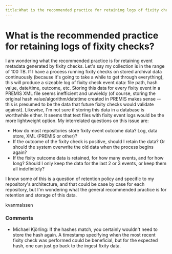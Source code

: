 ```yaml
---
title:What is the recommended practice for retaining logs of fixity checks?
---
```

What is the recommended practice for retaining logs of fixity checks?
=====================
I am wondering what the recommended practice is for retaining event
metadata generated by fixity checks. Let's say my collection is in the
range of 100 TB. If I have a process running fixity checks on stored
archival data continuously (because it's going to take a while to get
through everything), this will produce a sizeable log of fixity check
event data: file path, hash value, date/time, outcome, etc. Storing this
data for every fixity event in a PREMIS XML file seems inefficient and
unwieldy (of course, storing the original hash value/algorithm/datetime
created in PREMIS makes sense -- this is presumed to be the data that
future fixity checks would validate against). Likewise, I'm not sure if
storing this data in a database is worthwhile either. It seems that text
files with fixity event logs would be the more lightweight option. My
interrelated questions on this issue are:

-   How do most repositories store fixity event outcome data? Log, data
    store, XML (PREMIS or other)?
-   If the outcome of the fixity check is positive, should I retain the
    data? Or should the system overwrite the old data when the process
    begins again?
-   If the fixity outcome data is retained, for how many events, and for
    how long? Should I only keep the data for the last 2 or 3 events, or
    keep them all indefinitely?

I know some of this is a question of retention policy and specific to my
repository's architecture, and that could be case by case for each
repository, but I'm wondering what the general recommended practice is
for retention and storage of this data.

kvanmalssen

### Comments ###
* Michael Kjörling: If the hashes match, you certainly wouldn't need to store the hash
again. A timestamp specifying when the most recent fixity check was
performed could be beneficial, but for the expected hash, one can just
go back to the ingest fixity data.



